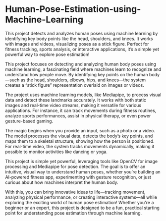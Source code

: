 # Human-Pose-Estimation-using-Machine-Learning
This project detects and analyzes human poses using machine learning by identifying key body points like the head, shoulders, and knees. It works with images and videos, visualizing poses as a stick figure. Perfect for fitness tracking, sports analysis, or interactive applications, it’s a simple yet powerful way to explore pose estimation!

This project focuses on detecting and analyzing human body poses using machine learning, a fascinating field where machines learn to recognize and understand how people move. By identifying key points on the human body—such as the head, shoulders, elbows, hips, and knees—the system creates a “stick figure” representation overlaid on images or videos.

The project uses machine learning models, like Mediapipe, to process visual data and detect these landmarks accurately. It works with both static images and real-time video streams, making it versatile for various applications. For instance, it can track movements during fitness routines, analyze sports performances, assist in physical therapy, or even power gesture-based gaming.

The magic begins when you provide an input, such as a photo or a video. The model processes the visual data, detects the body’s key points, and maps them to a skeletal structure, showing how the person is positioned. For real-time video, the system tracks movements dynamically, making it possible to monitor activities like dancing or yoga.

This project is simple yet powerful, leveraging tools like OpenCV for image processing and Mediapipe for pose detection. The goal is to offer an intuitive, visual way to understand human poses, whether you’re building an AI-powered fitness app, experimenting with gesture recognition, or just curious about how machines interpret the human body.

With this, you can bring innovative ideas to life—tracking movement, analyzing physical performance, or creating interactive systems—all while exploring the exciting world of human pose estimation! Whether you're a beginner or an expert, this project is designed to be a fun, practical starting point for understanding pose estimation through machine learning.
